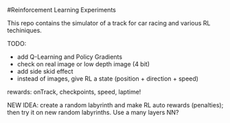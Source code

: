 #Reinforcement Learning Experiments

This repo contains the simulator of a track for car racing and various RL techiniques.

TODO:
- add Q-Learning and Policy Gradients
- check on real image or low depth image (4 bit)
- add side skid effect
- instead of images, give RL a state (position + direction + speed)

rewards: onTrack, checkpoints, speed, laptime!

NEW IDEA: create a random labyrinth and make RL auto rewards (penalties); 
then try it on new random labyrinths. Use a many layers NN?  
  